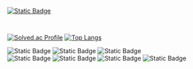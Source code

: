 <a href="https://yhames.tistory.com/" target="_blank" rel="noopenner noreferrer">
  <img alt="Static Badge" src="https://img.shields.io/badge/Blog-%23A07DC4?style=for-the-badge&logo=tistory">
</a>

﻿<div>
  [![Solved.ac Profile](http://mazassumnida.wtf/api/generate_badge?boj=yhames)](https://solved.ac/yhames)
  [![Top Langs](https://github-readme-stats.vercel.app/api/top-langs/?username=yhames&langs_count=6&layout=compact)](https://github.com/yhames/yhames)
</div>

<div>
    <img alt="Static Badge" src="https://img.shields.io/badge/42Seoul-%23000000?style=for-the-badge&logo=42">  
    <img alt="Static Badge" src="https://img.shields.io/badge/Udemy-%23A435F0?style=for-the-badge&logo=udemy&logoColor=%23FFFFFF">  
    <img alt="Static Badge" src="https://img.shields.io/badge/inflearn-%2364c681?style=for-the-badge">  
</div>

<div>
    <img alt="Static Badge" src="https://img.shields.io/badge/C-%23A8B9CC?style=for-the-badge&logo=C&logoColor=%23FFFFFF">
    <img alt="Static Badge" src="https://img.shields.io/badge/C%2B%2B-%2300599C?style=for-the-badge&logo=C%2B%2B">
    <img alt="Static Badge" src="https://img.shields.io/badge/Spring-%236DB33F?style=for-the-badge&logo=Spring&logoColor=%23FFFFFF">  
    <img alt="Static Badge" src="https://img.shields.io/badge/NestJS-%23E0234E?style=for-the-badge&logo=nestjs">
</div>

